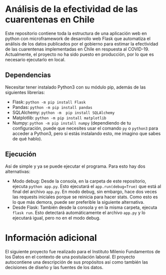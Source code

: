 # Análisis de la efectividad de las cuarentenas en Chile

Este repositorio contiene toda la estructura de una aplicación web en python con microframework de desarrollo web Flask que automatiza el análisis de los datos publicados por el gobierno para estimar la efectividad de las cuarentenas implementadas en Chile en respuesta al COVID-19. Actualmente, el proyecto no ha sido puesto en producción, por lo que es necesario ejecutarlo en local.

## Dependencias

Necesitar tener instalado Python3 con su módulo pip, además de las siguientes librerías:
- Flask: ``python -m pip install Flask``
- Pandas: ``python -m pip install pandas``
- SQLAlchemy: ``python -m  pip install SQLAlchemy``
- Matplotlib: ``python -m pip install matplotlib``
- Numpy: ``python -m pip install numpy``
(dependiendo de tu configuración, puede que necesites usar el comando ``py`` o ``python3`` para acceder a Python3, pero si estás instalando esto, me imagino que sabes de qué hablo).

## Ejecución

Así de simple y ya se puede ejecutar el programa. Para esto hay dos alternativas:
- Modo debug: Desde la consola, en la carpeta de este repositorio, ejecuta ``python app.py``. Esto ejecutará el ``app.run(debug=True)`` que está al final del archivo ``app.py``. En modo debug, sin embargo, hace dos veces las requests iniciales porque se reinicia para hacer stats. Como esto es lo que más demora, puede ser preferible la siguiente alternativa.
- Desde Flask: También desde la consola y en la misma carpeta, ejecuta ``flask run``. Esto detectará automáticamente el archivo ``app.py`` y lo ejecutará igual, pero no en el modo debug.

# Información adicional

El siguiente proyecto fue realizado para el Instituto Milenio Fundamentos de los Datos en el contexto de una postulación laboral. El proyecto autocontiene una descripción de sus propósitos así como también las decisiones de diseño y las fuentes de los datos.

